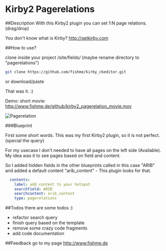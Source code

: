 # Kirby2 Pagerelations

##Description
With this Kirby2 plugin you can set 1:N page relations. (drag/drop)

You don't know what is Kirby? <http://getkirby.com>

##How to use?

clone inside your project /site/fields/ (maybe rename directory to "pagerelations")

```bash
git clone https://github.com/fishme/kirby_ckeditor.git
```

or download/paste 

That was it. :)

Demo:
short movie: <http://www.fishme.de/github/kirby2_pagerelation_movie.mov>

![Pagerelation](http://www.fishme.de/github/kirby2_pagerelation.png)


###Blueprint

First some short words. This was my first Kirby2 plugin, so it is not perfect. (special the query)

For my usecase I don't needed to have all pages on the left side (Available). My idea was it to see pages based on field and content.

So I added hidden fields in the other blueprints called in this case "ARIB" and added a default content "arib_content" - This plugin looks for that.


```yaml
  contents:
    label: add content to your hotspot
    searchfield: ARIB
    searchcontent: arib_content
    type: pagerelations
```

##Todos
there are some todos :)

* refactor search query
* finish query based on the template
* remove some crazy code fragments
* add code documentation

##Feedback
go to my page <http://www.fishme.de>
